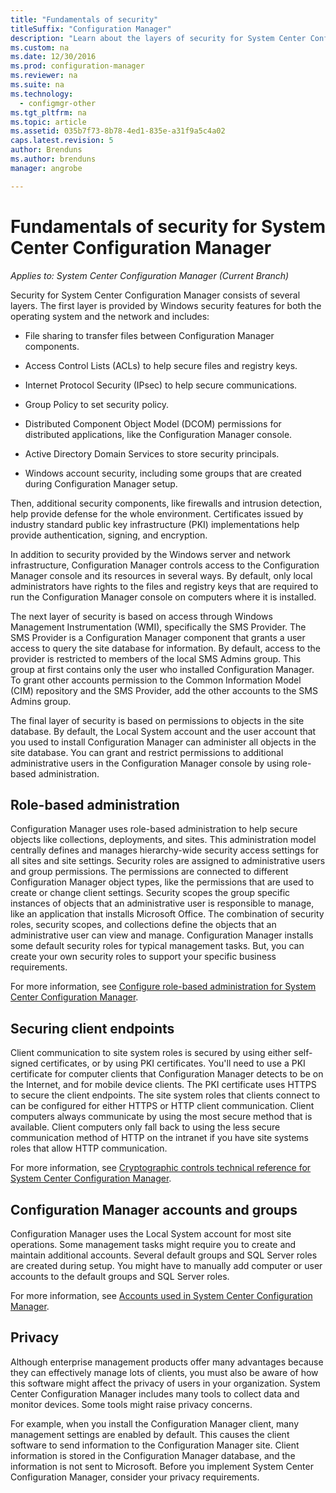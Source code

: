 ```yaml
---
title: "Fundamentals of security"
titleSuffix: "Configuration Manager"
description: "Learn about the layers of security for System Center Configuration Manager."
ms.custom: na
ms.date: 12/30/2016
ms.prod: configuration-manager
ms.reviewer: na
ms.suite: na
ms.technology:
  - configmgr-other
ms.tgt_pltfrm: na
ms.topic: article
ms.assetid: 035b7f73-8b78-4ed1-835e-a31f9a5c4a02
caps.latest.revision: 5
author: Brenduns
ms.author: brenduns
manager: angrobe

---
```

# Fundamentals of security for System Center Configuration Manager

*Applies to: System Center Configuration Manager (Current Branch)*

Security for System Center Configuration Manager consists of several layers. The first layer is provided by Windows security features for both the operating system and the network and includes:  

-   File sharing to transfer files between Configuration Manager components.  

-   Access Control Lists (ACLs) to help secure files and registry keys.  

-   Internet Protocol Security (IPsec) to help secure communications.  

-   Group Policy to set security policy.  

-   Distributed Component Object Model (DCOM) permissions for distributed applications, like the Configuration Manager console.  

-   Active Directory Domain Services to store security principals.  

-   Windows account security, including some groups that are created during Configuration Manager setup.  

Then, additional security components, like firewalls and intrusion detection, help provide defense for the whole environment. Certificates issued by industry standard public key infrastructure (PKI) implementations help provide authentication, signing, and encryption.  

In addition to security provided by the Windows server and network infrastructure, Configuration Manager controls access to the Configuration Manager console and its resources in several ways. By default, only local administrators have rights to the files and registry keys that are required to run the Configuration Manager console on computers where it is installed.  

The next layer of security is based on access through Windows Management Instrumentation (WMI), specifically the SMS Provider. The SMS Provider is a Configuration Manager component that grants a user access to query the site database for information. By default, access to the provider is restricted to members of the local SMS Admins group. This group at first contains only the user who installed Configuration Manager. To grant other accounts permission to the Common Information Model (CIM) repository and the SMS Provider, add the other accounts to the SMS Admins group.  

The final layer of security is based on permissions to objects in the site database. By default, the Local System account and the user account that you used to install Configuration Manager can administer all objects in the site database. You can grant and restrict permissions to additional administrative users in the Configuration Manager console by using role-based administration.  



## Role-based administration  
 Configuration Manager uses role-based administration to help secure objects like collections, deployments, and sites. This administration model centrally defines and manages hierarchy-wide security access settings for all sites and site settings. Security roles are assigned to administrative users and group permissions. The permissions are connected to different Configuration Manager object types, like the permissions that are used to create or change client settings. Security scopes the group specific instances of objects that an administrative user is responsible to manage, like an application that installs Microsoft Office. The combination of security roles, security scopes, and collections define the objects that an administrative user can view and manage. Configuration Manager installs some default security roles for typical management tasks. But, you can create your own security roles to support your specific business requirements.  

 For more information, see [Configure role-based administration for System Center Configuration Manager](../../core/servers/deploy/configure/configure-role-based-administration.md).  

## Securing client endpoints  
 Client communication to site system roles is secured by using either self-signed certificates, or by using PKI certificates. You'll need to use a PKI certificate for computer clients that Configuration Manager detects to be on the Internet, and for mobile device clients. The PKI certificate uses HTTPS to secure the client endpoints. The site system roles that clients connect to can be configured for either HTTPS or HTTP client communication. Client computers always communicate by using the most secure method that is available. Client computers only fall back to using the less secure communication method of HTTP on the intranet if you have site systems roles that allow HTTP communication.  

 For more information, see [Cryptographic controls technical reference for System Center Configuration Manager](../../protect/deploy-use/cryptographic-controls-technical-reference.md).  

## Configuration Manager accounts and groups  
 Configuration Manager uses the Local System account for most site operations. Some management tasks might require you to create and maintain additional accounts. Several default groups and SQL Server roles are created during setup. You might have to manually add computer or user accounts to the default groups and SQL Server roles.  

 For more information, see [Accounts used in System Center Configuration Manager](../../core/plan-design/hierarchy/accounts.md).  

## Privacy  
 Although enterprise management products offer many advantages because they can effectively manage lots of clients, you must also be aware of how this software might affect the privacy of users in your organization. System Center Configuration Manager includes many tools to collect data and monitor devices. Some tools might raise privacy concerns.  

 For example, when you install the Configuration Manager client, many management settings are enabled by default. This causes the client software to send information to the Configuration Manager site. Client information is stored in the Configuration Manager database, and the information is not sent to Microsoft. Before you implement System Center Configuration Manager, consider your privacy requirements.  
